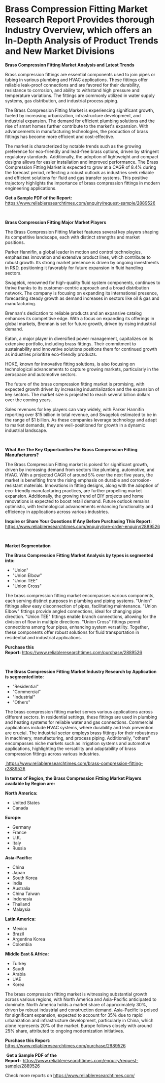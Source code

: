 <p><h1>Brass Compression Fitting Market Research Report Provides thorough Industry Overview, which offers an In-Depth Analysis of Product Trends and New Market Divisions</h1></p><p><strong>Brass Compression Fitting Market Analysis and Latest Trends</strong></p>
<p><p>Brass compression fittings are essential components used to join pipes or tubing in various plumbing and HVAC applications. These fittings offer reliable leak-proof connections and are favored for their durability, resistance to corrosion, and ability to withstand high pressure and temperature variations. The fittings are commonly utilized in water supply systems, gas distribution, and industrial process piping.</p><p>The Brass Compression Fitting Market is experiencing significant growth, fueled by increasing urbanization, infrastructure development, and industrial expansion. The demand for efficient plumbing solutions and the rise of smart homes further contribute to the market's expansion. With advancements in manufacturing technologies, the production of brass fittings has become more efficient and cost-effective.</p><p>The market is characterized by notable trends such as the growing preference for eco-friendly and lead-free brass options, driven by stringent regulatory standards. Additionally, the adoption of lightweight and compact designs allows for easier installation and improved performance. The Brass Compression Fitting Market is expected to grow at a CAGR of 8.4% during the forecast period, reflecting a robust outlook as industries seek reliable and efficient solutions for fluid and gas transfer systems. This positive trajectory highlights the importance of brass compression fittings in modern engineering applications.</p></p>
<p><strong>Get a Sample PDF of the Report:&nbsp;</strong> <a href="https://www.reliableresearchtimes.com/enquiry/request-sample/2889526?utm_campaign=2934&utm_medium=2&utm_source=Github&utm_content=ia&utm_term=14032025&utm_id=brass-compression-fitting">https://www.reliableresearchtimes.com/enquiry/request-sample/2889526</a></p>
<p>&nbsp;</p>
<p><strong>Brass Compression Fitting Major Market Players</strong></p>
<p><p>The Brass Compression Fitting Market features several key players shaping its competitive landscape, each with distinct strengths and market positions. </p><p>Parker Hannifin, a global leader in motion and control technologies, emphasizes innovation and extensive product lines, which contribute to robust growth. Its strong market presence is driven by ongoing investments in R&D, positioning it favorably for future expansion in fluid handling sectors.</p><p>Swagelok, renowned for high-quality fluid system components, continues to thrive thanks to its customer-centric approach and a broad distribution network. The company is focusing on expanding its international presence, forecasting steady growth as demand increases in sectors like oil & gas and manufacturing.</p><p>Brennan's dedication to reliable products and an expansive catalog enhances its competitive edge. With a focus on expanding its offerings in global markets, Brennan is set for future growth, driven by rising industrial demand.</p><p>Eaton, a major player in diversified power management, capitalizes on its extensive portfolio, including brass fittings. Their commitment to sustainability and innovative solutions positions them for continued growth as industries prioritize eco-friendly products.</p><p>HOKE, known for innovative fitting solutions, is also focusing on technological advancements to capture growing markets, particularly in the aerospace and automotive sectors.</p><p>The future of the brass compression fitting market is promising, with expected growth driven by increasing industrialization and the expansion of key sectors. The market size is projected to reach several billion dollars over the coming years.</p><p>Sales revenues for key players can vary widely, with Parker Hannifin reporting over $15 billion in total revenue, and Swagelok estimated to be in the range of $1 billion. As these companies leverage technology and adapt to market demands, they are well-positioned for growth in a dynamic industrial landscape.</p></p>
<p>&nbsp;</p>
<p><strong>What Are The Key Opportunities For Brass Compression Fitting Manufacturers?</strong></p>
<p><p>The Brass Compression Fitting market is poised for significant growth, driven by increasing demand from sectors like plumbing, automotive, and HVAC. With a projected CAGR of around 5% over the next five years, the market is benefiting from the rising emphasis on durable and corrosion-resistant materials. Innovations in fitting designs, along with the adoption of eco-friendly manufacturing practices, are further propelling market expansion. Additionally, the growing trend of DIY projects and home renovations is expected to boost retail demand. Future outlook remains optimistic, with technological advancements enhancing functionality and efficiency in applications across various industries.</p></p>
<p><strong>Inquire or Share Your Questions If Any Before Purchasing This Report:</strong> <a href="https://www.reliableresearchtimes.com/enquiry/pre-order-enquiry/2889526?utm_campaign=2934&utm_medium=2&utm_source=Github&utm_content=ia&utm_term=14032025&utm_id=brass-compression-fitting">https://www.reliableresearchtimes.com/enquiry/pre-order-enquiry/2889526</a></p>
<p>&nbsp;</p>
<p><strong>Market Segmentation</strong></p>
<p><strong>The Brass Compression Fitting Market Analysis by types is segmented into:</strong></p>
<p><ul><li>"Union"</li><li>"Union Elbow"</li><li>"Union TEE"</li><li>"Union Cross"</li></ul></p>
<p><p>The brass compression fitting market encompasses various components, each serving distinct purposes in plumbing and piping systems. "Union" fittings allow easy disconnection of pipes, facilitating maintenance. "Union Elbow" fittings provide angled connections, ideal for changing pipe direction. "Union TEE" fittings enable branch connections, allowing for the division of flow in multiple directions. "Union Cross" fittings permit connections among four pipes, enhancing system versatility. Together, these components offer robust solutions for fluid transportation in residential and industrial applications.</p></p>
<p><strong>Purchase this Report:&nbsp;</strong><a href="https://www.reliableresearchtimes.com/purchase/2889526?utm_campaign=2934&utm_medium=2&utm_source=Github&utm_content=ia&utm_term=14032025&utm_id=brass-compression-fitting">https://www.reliableresearchtimes.com/purchase/2889526</a></p>
<p>&nbsp;</p>
<p><strong>The Brass Compression Fitting Market Industry Research by Application is segmented into:</strong></p>
<p><ul><li>"Residential"</li><li>"Commercial"</li><li>"Industrial"</li><li>"Others"</li></ul></p>
<p><p>The brass compression fitting market serves various applications across different sectors. In residential settings, these fittings are used in plumbing and heating systems for reliable water and gas connections. Commercial applications include HVAC systems, where durability and leak prevention are crucial. The industrial sector employs brass fittings for their robustness in machinery, manufacturing, and process piping. Additionally, "others" encompasses niche markets such as irrigation systems and automotive applications, highlighting the versatility and adaptability of brass compression fittings across various industries.</p></p>
<p><a href="https://www.reliableresearchtimes.com/brass-compression-fitting-r2889526?utm_campaign=2934&utm_medium=2&utm_source=Github&utm_content=ia&utm_term=14032025&utm_id=brass-compression-fitting">&nbsp;https://www.reliableresearchtimes.com/brass-compression-fitting-r2889526</a></p>
<p><strong>In terms of Region, the Brass Compression Fitting Market Players available by Region are:</strong></p>
<p>
    <p> <strong> North America: </strong>
        <ul>
            <li>United States</li>
            <li>Canada</li>
        </ul>
        </p> 
    <p> <strong> Europe: </strong>
        <ul>
            <li>Germany</li>
            <li>France</li>
            <li>U.K.</li>
            <li>Italy</li>
            <li>Russia</li>
        </ul>
        </p> 
    <p> <strong> Asia-Pacific: </strong>
        <ul>
            <li>China</li>
            <li>Japan</li>
            <li>South Korea</li>
            <li>India</li>
            <li>Australia</li>
            <li>China Taiwan</li>
            <li>Indonesia</li>
            <li>Thailand</li>
            <li>Malaysia</li>
        </ul>
        </p> 
    <p> <strong> Latin America: </strong>
        <ul>
            <li>Mexico</li>
            <li>Brazil</li>
            <li>Argentina Korea</li>
            <li>Colombia</li>
        </ul>
        </p> 
    <p> <strong> Middle East & Africa: </strong>
        <ul>
            <li>Turkey</li>
            <li>Saudi</li>
            <li>Arabia</li>
            <li>UAE</li>
            <li>Korea</li>
        </ul>
    </p>
    </p>
<p><p>The brass compression fitting market is witnessing substantial growth across various regions, with North America and Asia-Pacific anticipated to dominate. North America holds a market share of approximately 30%, driven by robust industrial and construction demand. Asia-Pacific is poised for significant expansion, expected to account for 35% due to rapid urbanization and infrastructure development, particularly in China, which alone represents 20% of the market. Europe follows closely with around 25% share, attributed to ongoing modernization initiatives.</p></p>
<p><strong>Purchase this Report: </strong><a href="https://www.reliableresearchtimes.com/purchase/2889526?utm_campaign=2934&utm_medium=2&utm_source=Github&utm_content=ia&utm_term=14032025&utm_id=brass-compression-fitting">https://www.reliableresearchtimes.com/purchase/2889526</a></p>
<p>&nbsp;<strong>Get a Sample PDF of the Report:&nbsp;&nbsp;</strong><a href="https://www.reliableresearchtimes.com/enquiry/request-sample/2889526?utm_campaign=2934&utm_medium=2&utm_source=Github&utm_content=ia&utm_term=14032025&utm_id=brass-compression-fitting">https://www.reliableresearchtimes.com/enquiry/request-sample/2889526</a></p>
<p><strong></strong></p>
<p>Check more reports on <a href="https://www.reliableresearchtimes.com/?utm_campaign=2934&utm_medium=2&utm_source=Github&utm_content=ia&utm_term=14032025&utm_id=brass-compression-fitting">https://www.reliableresearchtimes.com/</a></p>